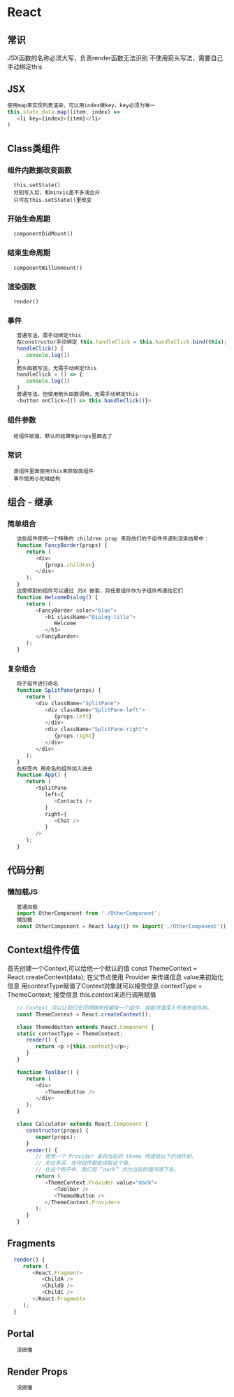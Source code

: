 # React
 ##  常识
   JSX函数的名称必须大写，负责render函数无法识别
   不使用箭头写法，需要自己手动绑定this
 ##  JSX
   ``` js
   使用map来实现列表渲染，可以用index做key，key必须为唯一
   this.state.data.map((item, index) =>
      <li key={index}>{item}</li>
   )
   ```

 ##  Class类组件
   ### 组件内数据改变函数
      this.setState()
      分别写入后，和minxis差不多浅合并
      只可在this.setState()里改变
   ### 开始生命周期
      componentDidMount()    
   ### 结束生命周期
      componentWillUnmount() 
   ### 渲染函数
      render()
   ### 事件
   ``` js
      普通写法，需手动绑定this
      在constructor手动绑定 this.handleClick = this.handleClick.bind(this);
      handleClick() {
         console.log(1)
      }
      箭头函数写法，无需手动绑定this
      handleClick = () => {
         console.log(1)
      }
      普通写法，但使用箭头函数调用，无需手动绑定this
      <button onClick={() => this.handleClick()}>

   ```
   ### 组件参数
      给组件赋值，默认的给算到props里面去了
      
   ### 常识
      类组件里面使用this来获取类组件
      事件使用小驼峰结构
 
 ## 组合 - 继承 
   ### 简单组合
   ``` js
      这些组件使用一个特殊的 children prop 来将他们的子组件传递到渲染结果中：
      function FancyBorder(props) {
         return (
            <div>
               {props.children}
            </div>
         );
      }
      这使得别的组件可以通过 JSX 嵌套，将任意组件作为子组件传递给它们
      function WelcomeDialog() {
         return (
            <FancyBorder color="blue">
               <h1 className="Dialog-title">
                  Welcome
               </h1>
            </FancyBorder>
         );
      }
   ```
   ### 复杂组合
   ``` js
      将子组件进行命名 
      function SplitPane(props) {
         return (
            <div className="SplitPane">
               <div className="SplitPane-left">
                  {props.left}
               </div>
               <div className="SplitPane-right">
                  {props.right}
               </div>
            </div>
         );
      }
      在标签内 用命名的组件加入进去
      function App() {
         return (
            <SplitPane
               left={
                  <Contacts />
               }
               right={
                  <Chat />
               }
            />
         );
      }
   ```
 ##  代码分割
  ### 懒加载JS
   ``` js
      普通加载
      import OtherComponent from './OtherComponent';
      懒加载
      const OtherComponent = React.lazy(() => import('./OtherComponent'));
   ```
 ##  Context组件传值
   首先创建一个Context,可以给他一个默认的值
   const ThemeContext = React.createContext(data);
   在父节点使用 Provider 来传递信息 value来初始化信息
   用contextType赋值了Context对象就可以接受信息
   contextType = ThemeContext;  接受信息 this.context来进行调用赋值
   ``` js
      // Context 可以让我们无须明确地传遍每一个组件，就能将值深入传递进组件树。
      const ThemeContext = React.createContext();

      class ThemedButton extends React.Component {
      static contextType = ThemeContext;
         render() {
            return <p >{this.context}</p>;
         }
      }

      function Toolbar() {
         return (
            <div>
               <ThemedButton />
            </div>
         );
      }

      class Calculator extends React.Component {
         constructor(props) {
            super(props);
         }
         render() {
            // 使用一个 Provider 来将当前的 theme 传递给以下的组件树。
            // 无论多深，任何组件都能读取这个值。
            // 在这个例子中，我们将 “dark” 作为当前的值传递下去。
            return (
               <ThemeContext.Provider value="dark">
                  <Toolbar />
                  <ThemedButton />
               </ThemeContext.Provider>
            );
         }
      }
   ```
 ##  Fragments
 ``` js
   render() {
      return (
         <React.Fragment>
            <ChildA />
            <ChildB />
            <ChildC />
         </React.Fragment>
      );
   }
 ```
 ##  Portal 
   ``` js
      没搞懂
   ```
 ##  Render Props
 
 ``` js
    没搞懂
 ```
 ##  
 
 ``` js
    
 ```








    










